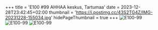 +++
title = 'E100 #99 AHHAA keskus, Tartumaa'
date = 2023-12-28T23:42:45+02:00
thumbnail = 'https://i.postimg.cc/43S2TG4Z/IMG-20231228-155034.jpg'
hidePageThumbnail = true
+++
![E100-99](https://i.postimg.cc/W43YKzvX/IMG-20231228-150749.jpg)
![E100-99](https://i.postimg.cc/43S2TG4Z/IMG-20231228-155034.jpg)
![E100-99](https://i.postimg.cc/KjX9R5gH/IMG-20231228-155442.jpg)